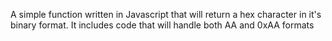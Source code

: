 A simple function written in Javascript that will return a hex character in it's binary format.
It includes code that will handle both AA and 0xAA formats 
